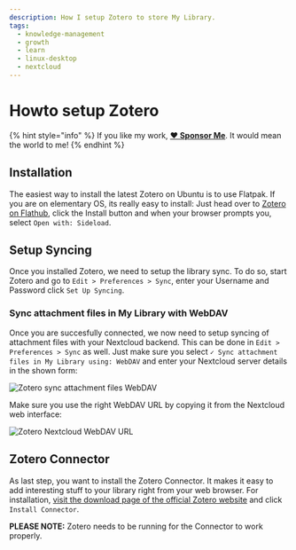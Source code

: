```yaml
---
description: How I setup Zotero to store My Library.
tags:
  - knowledge-management
  - growth
  - learn
  - linux-desktop
  - nextcloud
---
```


# Howto setup Zotero

{% hint style="info" %}
If you like my work, [**❤️ Sponsor Me**](https://github.com/sponsors/marbetschar). It would mean the world to me!
{% endhint %}

## Installation

The easiest way to install the latest Zotero on Ubuntu is to use Flatpak. If you are on elementary OS, its really easy to install: Just head over to [Zotero on Flathub](https://flathub.org/apps/details/org.zotero.Zotero), click the Install button and when your browser prompts you, select `Open with: Sideload`.

## Setup Syncing

Once you installed Zotero, we need to setup the library sync. To do so, start Zotero and go to `Edit > Preferences > Sync`, enter your Username and Password click `Set Up Syncing`.

### Sync attachment files in My Library with WebDAV

Once you are succesfully connected, we now need to setup syncing of attachment files with your Nextcloud backend. This can be done in `Edit > Preferences > Sync` as well. Just make sure you select `✓ Sync attachment files in My Library using: WebDAV` and enter your Nextcloud server details in the shown form:

![Zotero sync attachment files WebDAV](../../assets/Zotero-sync-attachment-files-WebDAV.png)

Make sure you use the right WebDAV URL by copying it from the Nextcloud web interface:

![Zotero Nextcloud WebDAV URL](../../assets/Zotero-Nextcloud-WebDAV-URL.png)

## Zotero Connector

As last step, you want to install the Zotero Connector. It makes it easy to add interesting stuff to your library right from your web browser. For installation, [visit the download page of the official Zotero website](https://www.zotero.org/download/) and click `Install Connector`.

**PLEASE NOTE:** Zotero needs to be running for the Connector to work properly.